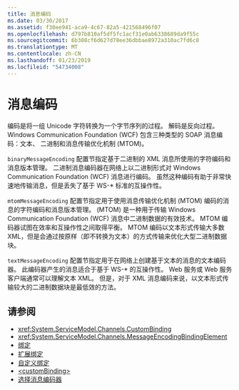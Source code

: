 ```yaml
---
title: 消息编码
ms.date: 03/30/2017
ms.assetid: f30ee941-aca9-4c67-82a5-421568496f07
ms.openlocfilehash: d797b810af5df5fc1acf31e0ab6338689da9f55c
ms.sourcegitcommit: 6b308cf6d627d78ee36dbbae8972a310ac7fd6c8
ms.translationtype: MT
ms.contentlocale: zh-CN
ms.lasthandoff: 01/23/2019
ms.locfileid: "54734008"
---
```

# <a name="message-encoding"></a>消息编码
编码是将一组 Unicode 字符转换为一个字节序列的过程。 解码是反向过程。 Windows Communication Foundation (WCF) 包含三种类型的 SOAP 消息编码：文本、 二进制和消息传输优化机制 (MTOM)。  
  
 `binaryMessageEncoding` 配置节指定基于二进制的 XML 消息所使用的字符编码和消息版本管理。 二进制消息编码器在网络上以二进制形式对 Windows Communication Foundation (WCF) 消息进行编码。 虽然这种编码有助于非常快速地传输消息，但是丢失了基于 WS-* 标准的互操作性。  
  
 `mtomMessageEncoding` 配置节指定用于使用消息传输优化机制 (MTOM) 编码的消息的字符编码和消息版本管理。 (MTOM) 是一种用于传输 Windows Communication Foundation (WCF) 消息中二进制数据的有效技术。 MTOM 编码器试图在效率和互操作性之间取得平衡。 MTOM 编码以文本形式传输大多数 XML，但是会通过按原样（即不转换为文本）的方式传输来优化大型二进制数据块。  
  
 `textMessageEncoding` 配置节指定用于在网络上创建基于文本的消息的文本编码器。 此编码器产生的消息适合于基于 WS-* 的互操作性。 Web 服务或 Web 服务客户端通常可以理解文本 XML。 但是，对于 XML 消息编码来说，以文本形式传输较大的二进制数据块是最低效的方法。  
  
## <a name="see-also"></a>请参阅
- <xref:System.ServiceModel.Channels.CustomBinding>
- <xref:System.ServiceModel.Channels.MessageEncodingBindingElement>
- [绑定](../../../../../docs/framework/wcf/bindings.md)
- [扩展绑定](../../../../../docs/framework/wcf/extending/extending-bindings.md)
- [自定义绑定](../../../../../docs/framework/wcf/extending/custom-bindings.md)
- [\<customBinding>](../../../../../docs/framework/configure-apps/file-schema/wcf/custombinding.md)
- [选择消息编码器](../../../../../docs/framework/wcf/feature-details/choosing-a-message-encoder.md)

